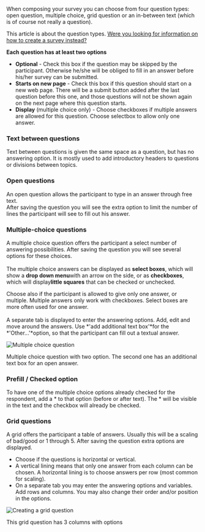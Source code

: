 When composing your survey you can choose from four question types: open
question, multiple choice, grid question or an in-between text (which is
of course not really a question).

This article is about the question types. [Were you looking for
information on how to create a survey
instead?](http://www.copernica.com/en/support/create-new-survey)

**Each question has at least two options**

-   **Optional** - Check this box if the question may be skipped by the
    participant. Otherwise he/she will be obliged to fill in an answer
    before his/her survey can be submitted.
-   **Starts on new page** - Check this box if this question should
    start on a new web page. There will be a submit button added after
    the last question before this one, and those questions will not be
    shown again on the next page where this question starts.
-   **Display** (multiple choice only) - Choose checkboxes if multiple
    answers are allowed for this question. Choose selectbox to allow
    only one answer.

### Text between questions

Text between questions is given the same space as a question, but has no
answering option. It is mostly used to add introductory headers to
questions or divisions between topics.

### Open questions

An open question allows the participant to type in an answer through
free text.\
 After saving the question you will see the extra option to limit the
number of lines the participant will see to fill out his answer.

### Multiple-choice questions

A multiple choice question offers the participant a select number of
answering possibilities. After saving the question you will see several
options for these choices.\
\
 The multiple choice answers can be displayed as **select boxes**, which
will show a **drop down menu**with an arrow on the side, or as
**checkboxes**, which will display**little squares** that can be checked
or unchecked.

Choose also if the participant is allowed to give only one answer, or
multiple. Multiple answers only work with checkboxes. Select boxes are
more often used for one answer.\
\
 A separate tab is displayed to enter the answering options. Add, edit
and move around the answers. Use *'add additional text box'*for the
*'Other...'*option, so that the participant can fill out a textual
answer.

![Multiple choice question](Documentation/multipleoptions.png)

Multiple choice question with two option. The second one has an
additional text box for an open answer.

### Prefill / Checked option

To have one of the multiple choice options already checked for the
respondent, add a \* to that option (before or after text). The \* will
be visible in the text and the checkbox will already be checked.

### Grid questions

A grid offers the participant a table of answers. Usually this will be a
scaling of bad/good or 1 through 5. After saving the question extra
options are displayed.

-   Choose if the questions is horizontal or vertical.
-   A vertical lining means that only one answer from each column can be
    chosen. A horizontal lining is to choose answers per row (most
    common for scaling).
-   On a separate tab you may enter the answering options and variables.
    Add rows and columns. You may also change their order and/or
    position in the options.

![Creating a grid question](Documentation/gridquestion.png)

This grid question has 3 columns with options
